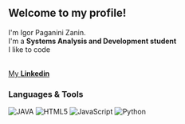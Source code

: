 ## Welcome to my profile!

I'm Igor Paganini Zanin. <br>
I'm a **Systems Analysis and Development student** <br>
I like to code
<br> <br>

[My **Linkedin**](https://www.linkedin.com/in/igor-zanin/)

### Languages & Tools

![JAVA](https://img.shields.io/badge/Java-ED8B00?style=for-the-badge&logo=openjdk&logoColor=white)
![HTML5](https://img.shields.io/badge/html5-%23E34F26.svg?style=for-the-badge&logo=html5&logoColor=white)
![JavaScript](https://img.shields.io/badge/javascript-%23323330.svg?style=for-the-badge&logo=javascript&logoColor=%23F7DF1E)
![Python](https://img.shields.io/badge/python-3670A0?style=for-the-badge&logo=python&logoColor=ffdd54)
